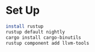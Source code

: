 # Set Up

```bash
install rustup
rustup default nightly
cargo install cargo-binutils
rustup component add llvm-tools

```